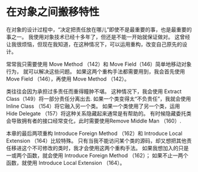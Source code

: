 # 在对象之间搬移特性

在对象的设计过程中，“决定把责任放在哪儿”即使不是最重要的事，也是最重要的事之一。
我使用对象技术已经十多年了，但还是不能一开始就保证做对。
这曾经让我很烦恼，但现在我知道，在这种情况下，可以运用重构，改变自己原先的设计。    

常常我只需要使⽤ Move Method （142）和 Move Field（146）简单地移动对象⾏为， 就可以解决这些问题。
如果这两个重构⼿法都需要⽤到，我会⾸先使⽤ Move Field （146），再使⽤ Move Method （142）。    

类往往会因为承担过多责任⽽重得瞳肿不堪。
这种情况下，我会使⽤ Extract Class（149）将⼀部分责任分离出去. 
如果⼀个类变得太“不负贵任”，我就会使⽤ Inline Class （154）将它融⼊另⼀个类。
如果⼀个类使⽤了另⼀个类，运⽤ Hide Delegate （157）将这种关系隐藏起来通常是有帮助的。
有时候隐藏委托类会导致拥有者的接口经常变化，此时需要使⽤Remove Middle Man （160）.    

本章的最后两项重构  Introduce Foreign Method （162）和 Introduce Local Extension （164）⽐较特殊。
只有当我不能访问某个类的源码，却又想把其他责任移进这个不可修改的类时，我才会使⽤这两个重构⼿法。
如果我想加⼊的只是⼀或两个函数，就会使⽤  Introduce Foreign Method （162）；
如果不⽌⼀两个函数，就使⽤ Introduce Local Extension （164）。
